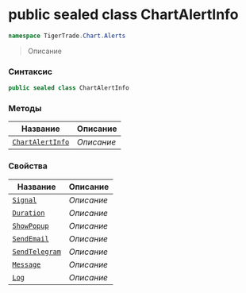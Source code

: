
# public sealed class ChartAlertInfo
```csharp
namespace TigerTrade.Chart.Alerts
```



> Описание

### Синтаксис
```csharp
public sealed class ChartAlertInfo
```


### Методы
| Название | Описание |
| --- | --- |
| [`ChartAlertInfo`](./ChartAlertInfo.cs/Методы/ChartAlertInfo.md) | *Описание* |

### Свойства
| Название | Описание |
| --- | --- |
| [`Signal`](./ChartAlertInfo.cs/Свойства/Signal.md) | *Описание* |
| [`Duration`](./ChartAlertInfo.cs/Свойства/Duration.md) | *Описание* |
| [`ShowPopup`](./ChartAlertInfo.cs/Свойства/ShowPopup.md) | *Описание* |
| [`SendEmail`](./ChartAlertInfo.cs/Свойства/SendEmail.md) | *Описание* |
| [`SendTelegram`](./ChartAlertInfo.cs/Свойства/SendTelegram.md) | *Описание* |
| [`Message`](./ChartAlertInfo.cs/Свойства/Message.md) | *Описание* |
| [`Log`](./ChartAlertInfo.cs/Свойства/Log.md) | *Описание* |



